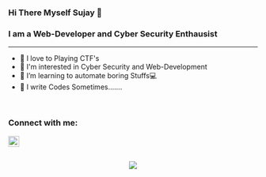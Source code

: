 ### Hi There Myself Sujay 👋

### I am a Web-Developer and Cyber Security Enthausist

<hr>

- 🚩 I love to Playing CTF's
- 👾 I'm interested in Cyber Security and Web-Development
- 🌱 I’m learning to automate boring Stuffs💻 
- 📜 I write Codes Sometimes.......



<br>

### Connect with me:

[<img align="left" alt="VulnFreak | YouTube" width="22px" src="https://cdn.jsdelivr.net/npm/simple-icons@v3/icons/twitter.svg" />][twitter]

<br>
<br>
<br>
<div align="center">
<img  src="https://github-readme-stats.vercel.app/api?username=sujay0399&?count_private=true&show_icons=true&theme=dark&include_all_commits=true" />
</div>

[twitter]: https://twitter.com/sujay0399
